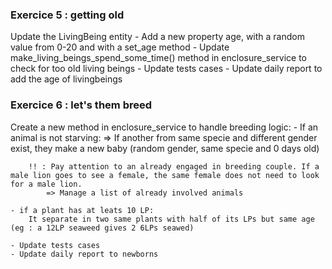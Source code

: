 ### Exercice 5 : getting old

Update the LivingBeing entity
    - Add a new property age, with a random value from 0-20 and with a set_age method
    - Update make_living_beings_spend_some_time() method in enclosure_service to check for too old living beings
    - Update tests cases
    - Update daily report to add the age of livingbeings


### Exercice 6 : let's them breed
Create a new method in enclosure_service to handle breeding logic:
    - If an animal is not starving:
        => If another from same specie and different gender exist, they make a new baby (random gender, same specie and 0 days old)

        !! : Pay attention to an already engaged in breeding couple. If a male lion goes to see a female, the same female does not need to look for a male lion.
            => Manage a list of already involved animals

    - if a plant has at leats 10 LP:
        It separate in two same plants with half of its LPs but same age (eg : a 12LP seaweed gives 2 6LPs seawed)
        
    - Update tests cases
    - Update daily report to newborns
